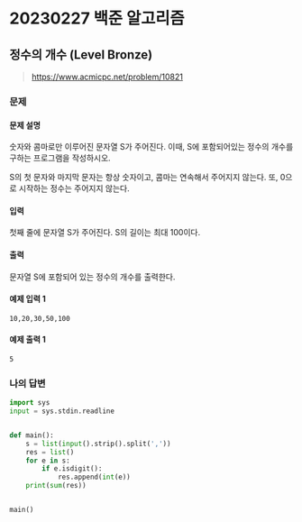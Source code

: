 # 20230227 백준 알고리즘

## 정수의 개수 (Level Bronze)
> https://www.acmicpc.net/problem/10821

### 문제
#### 문제 설명
숫자와 콤마로만 이루어진 문자열 S가 주어진다. 이때, S에 포함되어있는 정수의 개수를 구하는 프로그램을 작성하시오.

S의 첫 문자와 마지막 문자는 항상 숫자이고, 콤마는 연속해서 주어지지 않는다. 또, 0으로 시작하는 정수는 주어지지 않는다.

#### 입력
첫째 줄에 문자열 S가 주어진다. S의 길이는 최대 100이다.

#### 출력
문자열 S에 포함되어 있는 정수의 개수를 출력한다.

#### 예제 입력 1
```
10,20,30,50,100
```

#### 예제 출력 1
```
5
```

### 나의 답변
```python
import sys
input = sys.stdin.readline


def main():
    s = list(input().strip().split(','))
    res = list()
    for e in s:
        if e.isdigit():
            res.append(int(e))
    print(sum(res))


main()
```